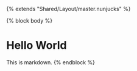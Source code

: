 {% extends "Shared/Layout/master.nunjucks" %}

{% block body %}
# Hello World

This is markdown.
{% endblock %}
